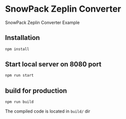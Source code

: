 # SnowPack Zeplin Converter

SnowPack Zeplin Converter Example


## Installation

```bash
npm install
```

## Start local server on 8080 port

```bash
npm run start
```

## build for production

```bash
npm run build
```

The compiled code is located in `build/` dir
